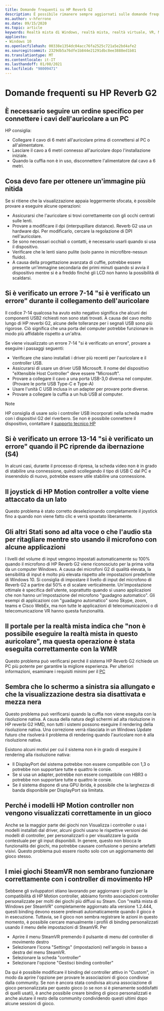 ```yaml
---
title: Domande frequenti su HP Reverb G2
description: È possibile rimanere sempre aggiornati sulle domande frequenti sull'uso di HP reverbi G2 Headset con auricolari immersivi con la realtà mista di Windows.
ms.author: v-hferrone
ms.date: 09/15/2020
ms.topic: article
keywords: Realtà mista di Windows, realtà mista, realtà virtuale, VR, MR, risoluzione dei problemi, errori, guida, supporto tecnico, prestazioni
appliesto:
- Windows 10
ms.openlocfilehash: 00338e1354dc04acc76fa2525c721a5e2bd4afe2
ms.sourcegitcommit: 2329db5a76dfe1b844e21291dbc8ee3888ed1b81
ms.translationtype: MT
ms.contentlocale: it-IT
ms.lasthandoff: 01/08/2021
ms.locfileid: "98009471"
---
```

# <a name="hp-reverb-g2-frequently-asked-questions"></a>Domande frequenti su HP Reverb G2

## <a name="is-there-a-specific-order-i-should-follow-to-connect-my-headset-cables-to-a-pc"></a>È necessario seguire un ordine specifico per connettere i cavi dell'auricolare a un PC

HP consiglia:

- Collegare il cavo di 6 metri all'auricolare prima di connettersi al PC o all'alimentatore.
- Lasciare il cavo a 6 metri connesso all'auricolare dopo l'installazione iniziale.
- Quando la cuffia non è in uso, disconnettere l'alimentatore dal cavo a 6 metri.

## <a name="what-should-i-do-to-get-a-crisper-image"></a>Cosa devo fare per ottenere un'immagine più nitida

Se si ritiene che la visualizzazione appaia leggermente sfocata, è possibile provare a eseguire alcune operazioni:

- Assicurarsi che l'auricolare si trovi correttamente con gli occhi centrati sulle lenti.
- Provare a modificare il dpi (interpupillare distance). Reverb G2 usa un hardware dpi. Per modificarlo, cercare la regolazione di DPI nell'auricolare.
- Se sono necessari occhiali o contatti, è necessario usarli quando si usa il dispositivo.
- Verificare che le lenti siano pulite (solo panno in microfibre-nessun fluido).
- A causa della progettazione avanzata di cuffie, potrebbe essere presente un'immagine secondaria dei primi minuti quando si avvia il dispositivo mentre si è a freddo finché gli LCD non hanno la possibilità di scaldarsi.

## <a name="i-am-getting-a-7-14-something-went-wrong-error-when-i-plug-in-my-headset"></a>Si è verificato un errore 7-14 "si è verificato un errore" durante il collegamento dell'auricolare

Il codice 7-14 qualcosa ha avuto esito negativo significa che alcuni dei componenti USB2 richiesti non sono stati trovati.  A causa del cavo molto lungo di HP reverbi G2, alcune delle tolleranze per i segnali USB sono più rigorose.  Ciò significa che una porta del computer potrebbe funzionare in modo più affidabile rispetto a un'altra.

Se viene visualizzato un errore 7-14 "si è verificato un errore", provare a eseguire i passaggi seguenti:

- Verificare che siano installati i driver più recenti per l'auricolare e il controller USB.
- Assicurarsi di usare un driver USB Microsoft. Il nome del dispositivo "eXtensible Host Controller" deve essere "Microsoft".
- Provare a collegare il cavo a una porta USB-3,0 diversa nel computer. (Provare le porte USB Type-C e Type-A)
- Usare l'unità C USB inclusa in un adapter per provare porte diverse.
- Provare a collegare la cuffia a un hub USB al computer.

> [!NOTE]
> HP consiglia di usare solo i controller USB incorporati nella scheda madre con i dispositivi G2 del riverbero.
> Se non è possibile connettere il dispositivo, contattare il [supporto tecnico HP](https://support.hp.com/us-en)

## <a name="i-am-getting-a-13-14-something-went-wrong-error-when-my-pc-resumes-from-hibernate-s4"></a>Si è verificato un errore 13-14 "si è verificato un errore" quando il PC riprende da ibernazione (S4)

In alcuni casi, durante il processo di ripresa, la scheda video non è in grado di stabilire una connessione, quindi scollegando il tipo di USB C dal PC e inserendolo di nuovo, potrebbe essere utile stabilire una connessione.

## <a name="my-hp-motion-controller-joystick-will-sometimes-stick-to-one-side"></a>Il joystick di HP Motion controller a volte viene attaccato da un lato

Questo problema è stato corretto deselezionando completamente il joystick fino a quando non viene fatto clic e verrà spostato liberamente.

## <a name="others-state-i-am-loud-or-that-my-audio-is-clipping-while-i-am-using-the-microphone-with-some-applications"></a>Gli altri Stati sono ad alta voce o che l'audio sta per ritagliare mentre sto usando il microfono con alcune applicazioni

I livelli del volume di input vengono impostati automaticamente su 100% quando il microfono di HP Reverb G2 viene riconosciuto per la prima volta da un computer Windows. A causa dei microfoni G2 di qualità elevata, la sensibilità di input è molto più elevata rispetto alle impostazioni predefinite di Windows 10. Si consiglia di impostare il livello di input del microfono di Reverb G2 a partire dal 50% e di scalare verticalmente. Un'impostazione ottimale è specifica dell'utente, soprattutto quando si usano applicazioni che non hanno un'impostazione del microfono "guadagno automatico". Gli esempi di applicazioni con "guadagno automatico" sono Skype, zoom, teams e Cisco WebEx, ma non tutte le applicazioni di telecomunicazioni o di telecomunicazione VR hanno questa funzionalità.

## <a name="the-mixed-reality-portal-says-cant-run-mixed-reality-on-this-headset-but-this-worked-fine-with-my-previous-wmr-headset"></a>Il portale per la realtà mista indica che "non è possibile eseguire la realtà mista in questo auricolare", ma questa operazione è stata eseguita correttamente con la WMR

Questo problema può verificarsi perché il sistema HP Reverb G2 richiede un PC più potente per garantire la migliore esperienza. Per ulteriori informazioni, esaminare i requisiti minimi per il [PC](windows-mixed-reality-minimum-pc-hardware-compatibility-guidelines.md)

## <a name="it-looks-like-my-left-display-is-stretched-and-the-right-display-is-off-centered-and-half-black"></a>Sembra che lo schermo a sinistra sia allungato e che la visualizzazione destra sia disattivata e mezza nera

Questo problema può verificarsi quando la cuffia non viene eseguita con la risoluzione nativa. A causa della natura degli schermi ad alta risoluzione in HP reverbi G2 HMD, non tutti i sistemi possono eseguire il rendering della risoluzione nativa. Una correzione verrà rilasciata in un Windows Update futuro che risolverà il problema di rendering quando l'auricolare non è alla risoluzione nativa.

Esistono alcuni motivi per cui il sistema non è in grado di eseguire il rendering alla risoluzione nativa:

- Il DisplayPort del sistema potrebbe non essere compatibile con 1,3 o potrebbe non supportare tutte e quattro le corsie.
- Se si usa un adapter, potrebbe non essere compatibile con HBR3 o potrebbe non supportare tutte e quattro le corsie.
- Se il sistema dispone di una GPU ibrida, è possibile che la larghezza di banda disponibile per DisplayPort sia limitata.

## <a name="why-are-my-hp-motion-controller-models-not-showing-up-correctly-in-a-game"></a>Perché i modelli HP Motion controller non vengono visualizzati correttamente in un gioco

Anche se la maggior parte dei giochi non Visualizza i controller o usa i modelli installati dal driver, alcuni giochi usano le rispettive versioni dei modelli di controller, per personalizzarli o per visualizzare la guida contestuale per gli input disponibili. In genere, questo non blocca le funzionalità dei giochi, ma potrebbe causare confusione o persino artefatti visivi. Questo problema può essere risolto solo con un aggiornamento del gioco stesso.

## <a name="my-steamvr-games-dont-appear-to-work-correctly-with-my-hp-motion-controllers"></a>I miei giochi SteamVR non sembrano funzionare correttamente con i controller di movimento HP

Sebbene gli sviluppatori stiano lavorando per aggiornare i giochi per la compatibilità di HP Motion controller, abbiamo fornito associazioni controller personalizzate per molti dei giochi più diffusi su Steam. Con "realtà mista di Windows per SteamVR" completamente aggiornato alla versione 1.2.444, questi binding devono essere prelevati automaticamente quando il gioco è in esecuzione. Tuttavia, se il gioco non sembra registrare le azioni in questo momento, è possibile cercare manualmente i profili di binding personalizzati usando il menu delle impostazioni di SteamVR.
Per

- Aprire il menu SteamVR premendo il pulsante di menu del controller di movimento destro
- Selezionare l'icona "Settings" (impostazioni) nell'angolo in basso a destra del menu SteamVR.
- Selezionare la scheda "controller"
- Selezionare l'opzione "Gestisci binding controller"

Da qui è possibile modificare il binding del controller attivo in "Custom", in modo da aprire l'opzione per provare le associazioni di gioco condivise dalla community.
Se non è ancora stata condivisa alcuna associazione di gioco personalizzata per questo gioco (o se non si è pienamente soddisfatti di quelli usati), è anche possibile creare binding di gioco personalizzati e anche aiutare il resto della community condividendo questi ultimi dopo alcune sessioni di gioco.